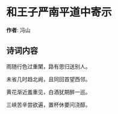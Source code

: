 # 和王子严南平道中寄示

**作者**: 冯山

## 诗词内容

雨随行色过重闉，路有思归送别人。

未省几时趋北阙，且同回首望西邻。

黄花渐近羞重见，白酒犹期醉一巡。

三峡苦辛尝欲遍，置杯休要问浇醇。

